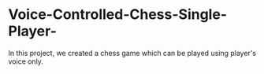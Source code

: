 # Voice-Controlled-Chess-Single-Player-
In this project, we created a chess game which can be played using player's voice only.
